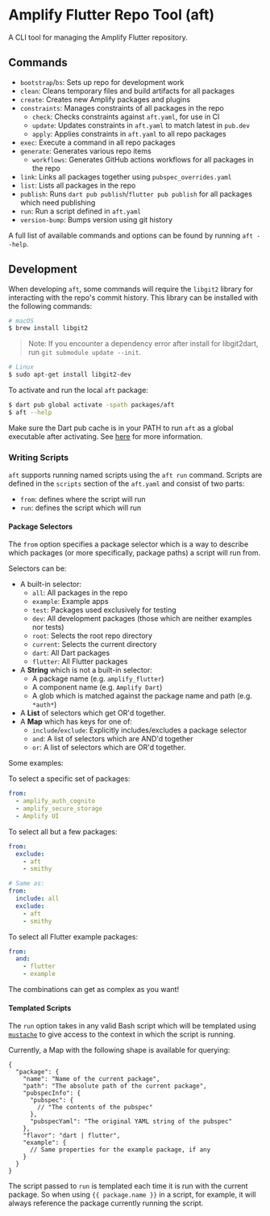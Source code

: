 # Amplify Flutter Repo Tool (aft)

A CLI tool for managing the Amplify Flutter repository.

## Commands

- `bootstrap`/`bs`: Sets up repo for development work
- `clean`: Cleans temporary files and build artifacts for all packages
- `create`: Creates new Amplify packages and plugins
- `constraints`: Manages constraints of all packages in the repo
  - `check`: Checks constraints against `aft.yaml`, for use in CI
  - `update`: Updates constraints in `aft.yaml` to match latest in `pub.dev`
  - `apply`: Applies constraints in `aft.yaml` to all repo packages
- `exec`: Execute a command in all repo packages
- `generate`: Generates various repo items
  - `workflows`: Generates GitHub actions workflows for all packages in the repo
- `link`: Links all packages together using `pubspec_overrides.yaml`
- `list`: Lists all packages in the repo
- `publish`: Runs `dart pub publish`/`flutter pub publish` for all packages which need publishing
- `run`: Run a script defined in `aft.yaml`
- `version-bump`: Bumps version using git history

A full list of available commands and options can be found by running `aft --help`.

## Development

When developing `aft`, some commands will require the `libgit2` library for interacting with the repo's commit history. This library can be installed with the following commands:

```sh
# macOS
$ brew install libgit2
```

> Note: If you encounter a dependency error after install for libgit2dart, run `git submodule update --init`.

```sh
# Linux
$ sudo apt-get install libgit2-dev
```

To activate and run the local `aft` package:

```sh
$ dart pub global activate -spath packages/aft
$ aft --help
```

Make sure the Dart pub cache is in your PATH to run `aft` as a global executable after activating. See [here](https://dart.dev/tools/pub/cmd/pub-global#running-a-script-from-your-path) for more information.


### Writing Scripts

`aft` supports running named scripts using the `aft run` command. Scripts are defined in the `scripts` section of the `aft.yaml` and consist of two parts:
- `from`: defines where the script will run
- `run`: defines the script which will run

#### Package Selectors
The `from` option specifies a package selector which is a way to describe which packages (or more specifically, package paths) a script will run from. 

Selectors can be:
- A built-in selector:
  - `all`: All packages in the repo
  - `example`: Example apps
  - `test`: Packages used exclusively for testing
  - `dev`: All development packages (those which are neither examples nor tests)
  - `root`: Selects the root repo directory
  - `current`: Selects the current directory
  - `dart`: All Dart packages
  - `flutter`: All Flutter packages
 - A **String** which is not a built-in selector:
   - A package name (e.g. `amplify_flutter`)
   - A component name (e.g. `Amplify Dart`)
   - A glob which is matched against the package name and path (e.g. `*auth*`)
- A **List** of selectors which get OR'd together.
- A **Map** which has keys for one of:
  - `include`/`exclude`: Explicitly includes/excludes a package selector
  - `and`: A list of selectors which are AND'd together
  - `or`: A list of selectors which are OR'd together.

Some examples:

To select a specific set of packages:
```yaml
from:
  - amplify_auth_cognito
  - amplify_secure_storage
  - Amplify UI
```

To select all but a few packages:
```yaml
from:
  exclude:
    - aft
    - smithy

# Same as:
from:
  include: all
  exclude:
    - aft
    - smithy
```

To select all Flutter example packages:
```yaml
from:
  and:
    - flutter
    - example
```

The combinations can get as complex as you want!

#### Templated Scripts

The `run` option takes in any valid Bash script which will be templated using [`mustache`](https://mustache.github.io/mustache.5.html) to give access to the context in which the script is running.

Currently, a Map with the following shape is available for querying:

```json5
{
  "package": {
    "name": "Name of the current package",
    "path": "The absolute path of the current package",
    "pubspecInfo": {
      "pubspec": {
        // "The contents of the pubspec"
      },
      "pubspecYaml": "The original YAML string of the pubspec" 
    },
    "flavor": "dart | flutter",
    "example": {
      // Same properties for the example package, if any
    }
  }
}
```

The script passed to `run` is templated each time it is run with the current package. So when using `{{ package.name }}` in a script, for example, it will always reference the package currently running the script.
